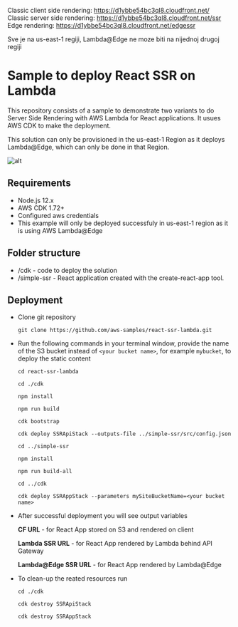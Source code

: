 Classic client side rendering: https://d1ybbe54bc3ql8.cloudfront.net/  
Classic server side rendering: https://d1ybbe54bc3ql8.cloudfront.net/ssr  
Edge rendering: https://d1ybbe54bc3ql8.cloudfront.net/edgessr  

Sve je na us-east-1 regiji, Lambda@Edge ne moze biti na nijednoj drugoj regiji


# Sample to deploy React SSR on Lambda

This repository consists of a sample to demonstrate two variants to do Server Side Rendering with AWS Lambda for React applications.
It usues AWS CDK to make the deployment.

This solution can only be provisioned in the us-east-1 Region as it deploys Lambda@Edge, which can only be done in that Region.

![alt](images/LambdaSSR-Architecture.png)

## Requirements
- Node.js 12.x
- AWS CDK 1.72+
- Configured aws credentials
- This example will only be deployed successfuly in us-east-1 region as it is using AWS Lambda@Edge

## Folder structure

- /cdk - code to deploy the solution 
- /simple-ssr - React application created with the create-react-app tool.


## Deployment
- Clone git repository

    `git clone https://github.com/aws-samples/react-ssr-lambda.git`

- Run the following commands in your terminal window, provide the name of the S3 bucket instead of `<your bucket name>`, for example `mybucket`, to deploy the static content

    `cd react-ssr-lambda`

    `cd ./cdk`

    `npm install`

    `npm run build`

    `cdk bootstrap`

    `cdk deploy SSRApiStack --outputs-file ../simple-ssr/src/config.json`

    `cd ../simple-ssr`

    `npm install`

    `npm run build-all`

    `cd ../cdk`

    `cdk deploy SSRAppStack --parameters mySiteBucketName=<your bucket name>`

- After successful deployment you will see output variables

    **CF URL** - for React App stored on S3 and rendered on client

    **Lambda SSR URL** - for React App rendered by Lambda behind API Gateway

    **Lambda@Edge SSR URL** - for React App rendered by Lambda@Edge

- To clean-up the reated resources run

    `cd ./cdk`

    `cdk destroy SSRApiStack`
    
    `cdk destroy SSRAppStack`
